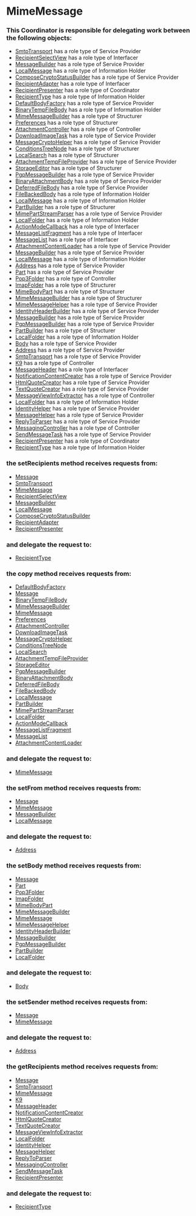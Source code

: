 # MimeMessage
### This Coordinator is responsible for delegating work between the following objects: 
* [SmtpTransport](../ServiceProviders/SmtpTransport.md) has a role type of Service Provider
* [RecipientSelectView](../Interfacers/RecipientSelectView.md) has a role type of Interfacer
* [MessageBuilder](../ServiceProviders/MessageBuilder.md) has a role type of Service Provider
* [LocalMessage](../InformationHolders/LocalMessage.md) has a role type of Information Holder
* [ComposeCryptoStatusBuilder](../ServiceProviders/ComposeCryptoStatusBuilder.md) has a role type of Service Provider
* [RecipientAdapter](../Interfacers/RecipientAdapter.md) has a role type of Interfacer
* [RecipientPresenter](../Coordinators/RecipientPresenter.md) has a role type of Coordinator
* [RecipientType](../InformationHolders/RecipientType.md) has a role type of Information Holder
* [DefaultBodyFactory](../ServiceProviders/DefaultBodyFactory.md) has a role type of Service Provider
* [BinaryTempFileBody](../InformationHolders/BinaryTempFileBody.md) has a role type of Information Holder
* [MimeMessageBuilder](../Structurers/MimeMessageBuilder.md) has a role type of Structurer
* [Preferences](../Structurers/Preferences.md) has a role type of Structurer
* [AttachmentController](../Controllers/AttachmentController.md) has a role type of Controller
* [DownloadImageTask](../ServiceProviders/DownloadImageTask.md) has a role type of Service Provider
* [MessageCryptoHelper](../ServiceProviders/MessageCryptoHelper.md) has a role type of Service Provider
* [ConditionsTreeNode](../Structurers/ConditionsTreeNode.md) has a role type of Structurer
* [LocalSearch](../Structurers/LocalSearch.md) has a role type of Structurer
* [AttachmentTempFileProvider](../ServiceProviders/AttachmentTempFileProvider.md) has a role type of Service Provider
* [StorageEditor](../Structurers/StorageEditor.md) has a role type of Structurer
* [PgpMessageBuilder](../ServiceProviders/PgpMessageBuilder.md) has a role type of Service Provider
* [BinaryAttachmentBody](../ServiceProviders/BinaryAttachmentBody.md) has a role type of Service Provider
* [DeferredFileBody](../ServiceProviders/DeferredFileBody.md) has a role type of Service Provider
* [FileBackedBody](../InformationHolders/FileBackedBody.md) has a role type of Information Holder
* [LocalMessage](../InformationHolders/LocalMessage.md) has a role type of Information Holder
* [PartBuilder](../Structurers/PartBuilder.md) has a role type of Structurer
* [MimePartStreamParser](../ServiceProviders/MimePartStreamParser.md) has a role type of Service Provider
* [LocalFolder](../InformationHolders/LocalFolder.md) has a role type of Information Holder
* [ActionModeCallback](../Interfacers/ActionModeCallback.md) has a role type of Interfacer
* [MessageListFragment](../Interfacers/MessageListFragment.md) has a role type of Interfacer
* [MessageList](../Interfacers/MessageList.md) has a role type of Interfacer
* [AttachmentContentLoader](../ServiceProviders/AttachmentContentLoader.md) has a role type of Service Provider
* [MessageBuilder](../ServiceProviders/MessageBuilder.md) has a role type of Service Provider
* [LocalMessage](../InformationHolders/LocalMessage.md) has a role type of Information Holder
* [Address](../ServiceProviders/Address.md) has a role type of Service Provider
* [Part](../ServiceProviders/Part.md) has a role type of Service Provider
* [Pop3Folder](../Controllers/Pop3Folder.md) has a role type of Controller
* [ImapFolder](../Structurers/ImapFolder.md) has a role type of Structurer
* [MimeBodyPart](../Structurers/MimeBodyPart.md) has a role type of Structurer
* [MimeMessageBuilder](../Structurers/MimeMessageBuilder.md) has a role type of Structurer
* [MimeMessageHelper](../ServiceProviders/MimeMessageHelper.md) has a role type of Service Provider
* [IdentityHeaderBuilder](../ServiceProviders/IdentityHeaderBuilder.md) has a role type of Service Provider
* [MessageBuilder](../ServiceProviders/MessageBuilder.md) has a role type of Service Provider
* [PgpMessageBuilder](../ServiceProviders/PgpMessageBuilder.md) has a role type of Service Provider
* [PartBuilder](../Structurers/PartBuilder.md) has a role type of Structurer
* [LocalFolder](../InformationHolders/LocalFolder.md) has a role type of Information Holder
* [Body](../ServiceProviders/Body.md) has a role type of Service Provider
* [Address](../ServiceProviders/Address.md) has a role type of Service Provider
* [SmtpTransport](../ServiceProviders/SmtpTransport.md) has a role type of Service Provider
* [K9](../Controllers/K9.md) has a role type of Controller
* [MessageHeader](../Interfacers/MessageHeader.md) has a role type of Interfacer
* [NotificationContentCreator](../ServiceProviders/NotificationContentCreator.md) has a role type of Service Provider
* [HtmlQuoteCreator](../ServiceProviders/HtmlQuoteCreator.md) has a role type of Service Provider
* [TextQuoteCreator](../ServiceProviders/TextQuoteCreator.md) has a role type of Service Provider
* [MessageViewInfoExtractor](../Controllers/MessageViewInfoExtractor.md) has a role type of Controller
* [LocalFolder](../InformationHolders/LocalFolder.md) has a role type of Information Holder
* [IdentityHelper](../ServiceProviders/IdentityHelper.md) has a role type of Service Provider
* [MessageHelper](../ServiceProviders/MessageHelper.md) has a role type of Service Provider
* [ReplyToParser](../ServiceProviders/ReplyToParser.md) has a role type of Service Provider
* [MessagingController](../Controllers/MessagingController.md) has a role type of Controller
* [SendMessageTask](../ServiceProviders/SendMessageTask.md) has a role type of Service Provider
* [RecipientPresenter](../Coordinators/RecipientPresenter.md) has a role type of Coordinator
* [RecipientType](../InformationHolders/RecipientType.md) has a role type of Information Holder
### the setRecipients method receives requests from:
* [Message](../Structurers/Message.md) 
* [SmtpTransport](../ServiceProviders/SmtpTransport.md) 
* [MimeMessage](../Coordinators/MimeMessage.md) 
* [RecipientSelectView](../Interfacers/RecipientSelectView.md) 
* [MessageBuilder](../ServiceProviders/MessageBuilder.md) 
* [LocalMessage](../InformationHolders/LocalMessage.md) 
* [ComposeCryptoStatusBuilder](../ServiceProviders/ComposeCryptoStatusBuilder.md) 
* [RecipientAdapter](../Interfacers/RecipientAdapter.md) 
* [RecipientPresenter](../Coordinators/RecipientPresenter.md) 
### and delegate the request to: 
* [RecipientType](../InformationHolders/RecipientType.md) 


### the copy method receives requests from:
* [DefaultBodyFactory](../ServiceProviders/DefaultBodyFactory.md) 
* [Message](../Structurers/Message.md) 
* [BinaryTempFileBody](../InformationHolders/BinaryTempFileBody.md) 
* [MimeMessageBuilder](../Structurers/MimeMessageBuilder.md) 
* [MimeMessage](../Coordinators/MimeMessage.md) 
* [Preferences](../Structurers/Preferences.md) 
* [AttachmentController](../Controllers/AttachmentController.md) 
* [DownloadImageTask](../ServiceProviders/DownloadImageTask.md) 
* [MessageCryptoHelper](../ServiceProviders/MessageCryptoHelper.md) 
* [ConditionsTreeNode](../Structurers/ConditionsTreeNode.md) 
* [LocalSearch](../Structurers/LocalSearch.md) 
* [AttachmentTempFileProvider](../ServiceProviders/AttachmentTempFileProvider.md) 
* [StorageEditor](../Structurers/StorageEditor.md) 
* [PgpMessageBuilder](../ServiceProviders/PgpMessageBuilder.md) 
* [BinaryAttachmentBody](../ServiceProviders/BinaryAttachmentBody.md) 
* [DeferredFileBody](../ServiceProviders/DeferredFileBody.md) 
* [FileBackedBody](../InformationHolders/FileBackedBody.md) 
* [LocalMessage](../InformationHolders/LocalMessage.md) 
* [PartBuilder](../Structurers/PartBuilder.md) 
* [MimePartStreamParser](../ServiceProviders/MimePartStreamParser.md) 
* [LocalFolder](../InformationHolders/LocalFolder.md) 
* [ActionModeCallback](../Interfacers/ActionModeCallback.md) 
* [MessageListFragment](../Interfacers/MessageListFragment.md) 
* [MessageList](../Interfacers/MessageList.md) 
* [AttachmentContentLoader](../ServiceProviders/AttachmentContentLoader.md) 
### and delegate the request to: 
* [MimeMessage](../Coordinators/MimeMessage.md) 


### the setFrom method receives requests from:
* [Message](../Structurers/Message.md) 
* [MimeMessage](../Coordinators/MimeMessage.md) 
* [MessageBuilder](../ServiceProviders/MessageBuilder.md) 
* [LocalMessage](../InformationHolders/LocalMessage.md) 
### and delegate the request to: 
* [Address](../ServiceProviders/Address.md) 


### the setBody method receives requests from:
* [Message](../Structurers/Message.md) 
* [Part](../ServiceProviders/Part.md) 
* [Pop3Folder](../Controllers/Pop3Folder.md) 
* [ImapFolder](../Structurers/ImapFolder.md) 
* [MimeBodyPart](../Structurers/MimeBodyPart.md) 
* [MimeMessageBuilder](../Structurers/MimeMessageBuilder.md) 
* [MimeMessage](../Coordinators/MimeMessage.md) 
* [MimeMessageHelper](../ServiceProviders/MimeMessageHelper.md) 
* [IdentityHeaderBuilder](../ServiceProviders/IdentityHeaderBuilder.md) 
* [MessageBuilder](../ServiceProviders/MessageBuilder.md) 
* [PgpMessageBuilder](../ServiceProviders/PgpMessageBuilder.md) 
* [PartBuilder](../Structurers/PartBuilder.md) 
* [LocalFolder](../InformationHolders/LocalFolder.md) 
### and delegate the request to: 
* [Body](../ServiceProviders/Body.md) 


### the setSender method receives requests from:
* [Message](../Structurers/Message.md) 
* [MimeMessage](../Coordinators/MimeMessage.md) 
### and delegate the request to: 
* [Address](../ServiceProviders/Address.md) 


### the getRecipients method receives requests from:
* [Message](../Structurers/Message.md) 
* [SmtpTransport](../ServiceProviders/SmtpTransport.md) 
* [MimeMessage](../Coordinators/MimeMessage.md) 
* [K9](../Controllers/K9.md) 
* [MessageHeader](../Interfacers/MessageHeader.md) 
* [NotificationContentCreator](../ServiceProviders/NotificationContentCreator.md) 
* [HtmlQuoteCreator](../ServiceProviders/HtmlQuoteCreator.md) 
* [TextQuoteCreator](../ServiceProviders/TextQuoteCreator.md) 
* [MessageViewInfoExtractor](../Controllers/MessageViewInfoExtractor.md) 
* [LocalFolder](../InformationHolders/LocalFolder.md) 
* [IdentityHelper](../ServiceProviders/IdentityHelper.md) 
* [MessageHelper](../ServiceProviders/MessageHelper.md) 
* [ReplyToParser](../ServiceProviders/ReplyToParser.md) 
* [MessagingController](../Controllers/MessagingController.md) 
* [SendMessageTask](../ServiceProviders/SendMessageTask.md) 
* [RecipientPresenter](../Coordinators/RecipientPresenter.md) 
### and delegate the request to: 
* [RecipientType](../InformationHolders/RecipientType.md) 


